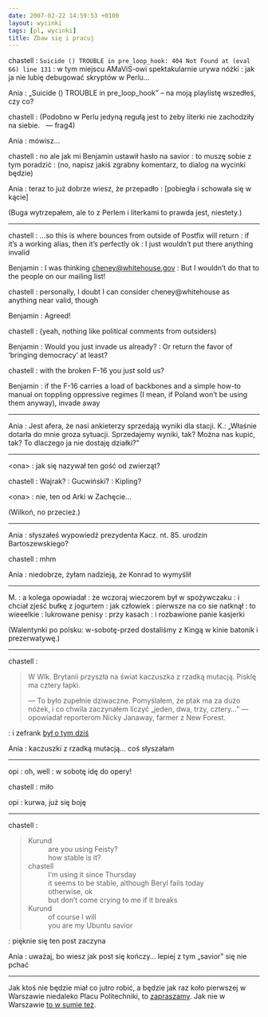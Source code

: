 ```yaml
---
date: 2007-02-22 14:59:53 +0100
layout: wycinki
tags: [pl, wycinki]
title: Zbaw się i pracuj
---
```


chastell
: `Suicide () TROUBLE in pre_loop_hook: 404 Not Found at (eval 66) line 131`
: w tym miejscu AMaViS-owi spektakularnie urywa nóżki
: jak ja nie lubię debugować skryptów w Perlu…

Ania
: „Suicide () TROUBLE in pre_loop_hook” – na moją playlistę wszedłeś, czy co?

chastell
: (Podobno w Perlu jedyną regułą jest to żeby literki nie zachodziły na siebie.   — frag4)

Ania
: mówisz…

chastell
: no ale jak mi Benjamin ustawił hasło na savior
: to muszę sobie z tym poradzić
: (no, napisz jakiś zgrabny komentarz, to dialog na wycinki będzie)

Ania
: teraz to już dobrze wiesz, że przepadło
: [pobiegła i schowała się w kącie]

(Buga wytrzepałem, ale to z Perlem i literkami to prawda jest, niestety.)

---

chastell
: …so this is where bounces from outside of Postfix will return
: if it’s a working alias, then it’s perfectly ok
: I just wouldn’t put there anything invalid

Benjamin
: I was thinking cheney@whitehouse.gov
: But I wouldn’t do that to the people on our mailing list!

chastell
: personally, I doubt I can consider cheney@whitehouse as anything near valid, though

Benjamin
: Agreed!

chastell
: (yeah, nothing like political comments from outsiders)

Benjamin
: Would you just invade us already?
: Or return the favor of ‘bringing democracy’ at least?

chastell
: with the broken F-16 you just sold us?

Benjamin
: if the F-16 carries a load of backbones and a simple how-to manual on toppling oppressive regimes (I mean, if Poland won’t be using them anyway), invade away

---

Ania
: Jest afera, że nasi ankieterzy sprzedają wyniki dla stacji. K.: „Właśnie dotarła do mnie groza sytuacji. Sprzedajemy wyniki, tak? Można nas kupić, tak? To dlaczego ja nie dostaję działki?”

---

&lt;ona&gt;
: jak się nazywał ten gość od zwierząt?

chastell
: Wajrak?
: Gucwiński?
: Kipling?

&lt;ona&gt;
: nie, ten od Arki w Zachęcie…

(Wilkoń, no przecież.)

---

Ania
: słyszałeś wypowiedź prezydenta Kacz. nt. 85. urodzin Bartoszewskiego?

chastell
: mhm

Ania
: niedobrze, żyłam nadzieją, że Konrad to wymyślił

---

M.
: a kolega opowiadał
: że wczoraj wieczorem był w spożywczaku
: i chciał zjeść bułkę z jogurtem
: jak człowiek
: pierwsze na co sie natknął
: to wieeelkie
: lukrowane penisy
: przy kasach
: i rozbawione panie kasjerki

(Walentynki po polsku: w-sobotę-przed dostaliśmy z Kingą w kinie batonik i prezerwatywę.)

---

chastell
: <blockquote><p>W Wlk. Brytanii przyszła na świat kaczuszka z rzadką mutacją. Pisklę ma cztery łapki.</p><p>— To było zupełnie dziwaczne. Pomyślałem, że ptak ma za dużo nóżek, i co chwila zaczynałem liczyć „jeden, dwa, trzy, cztery…” — opowiadał reporterom Nicky Janaway, farmer z New Forest.</p><p></p></blockquote>
: i zefrank [był o tym dziś](http://www.zefrank.com/theshow/archives/2007/02/021907.html 'stumpy, tak')

Ania
: kaczuszki z rzadką mutacją… coś słyszałam

---

opi
: oh, well
: w sobotę idę do opery!

chastell
: miło

opi
: kurwa, już się boję

---

chastell
: <blockquote><dl><dt>Kurund</dt><dd>are you using Feisty?</dd><dd>how stable is it?</dd><dt>chastell</dt><dd>I’m using it since Thursday</dd><dd>it seems to be stable, although Beryl fails today</dd><dd>otherwise, ok</dd><dd>but don’t come crying to me if it breaks</dd><dt>Kurund</dt><dd>of course I will</dd><dd>you are my Ubuntu savior</dd></dl></blockquote>
: pięknie się ten post zaczyna

Ania
: uważaj, bo wiesz jak post się kończy… lepiej z tym „savior” się nie pchać

---

Jak ktoś nie będzie miał co jutro robić, a będzie jak raz koło pierwszej w Warszawie niedaleko Placu Politechniki, to [zapraszamy](wycinki/happening.png 'nie czaję, nie robię  masówek'). Jak nie w Warszawie [to w sumie też](http://niedajelapowek.pl/ 'kilkadziesiąt w całej Polsce, go M.').
